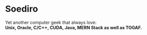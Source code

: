 # Soediro
Yet another computer geek that always love:
<br>
<strong>Unix, Oracle, C/C++, CUDA, Java, MERN Stack as well as TOGAF.</strong> 
